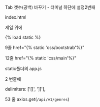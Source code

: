 Tab 갯수(공백) 바꾸기 - 터미널 하단에 설정2번째

index.html

제일 위에

{% load static %}



9줄 href="{% static 'css/bootstrab'%}"

12줄 href="{% static 'css/main'%}"



static폴더의 app.js

2 번줄에

delimiters: ['[[', ']]'],

53 줄 axios.get(`/api/v1/genres`) 

